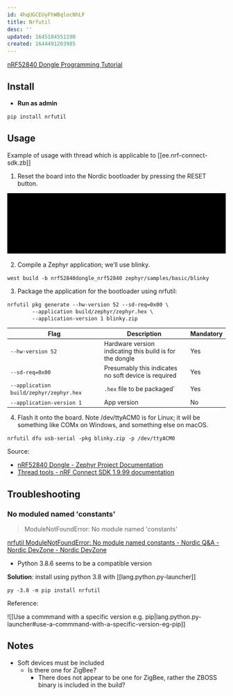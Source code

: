 ```yaml
---
id: 4hqUGCEUyFhWBqlocNhLF
title: Nrfutil
desc: ''
updated: 1645184551190
created: 1644491203985
---
```


[nRF52840 Dongle Programming Tutorial](https://devzone.nordicsemi.com/guides/short-range-guides/b/getting-started/posts/nrf52840-dongle-programming-tutorial)

## Install

- **Run as admin**

```bash
pip install nrfutil
```

## Usage

Example of usage with thread which is applicable to [[ee.nrf-connect-sdk.zb]]

1. Reset the board into the Nordic bootloader by pressing the RESET button.

  ![Dongle PCB](assets/images/2022-02-18-21-36-10.png)

2. Compile a Zephyr application; we’ll use blinky.

  ```batch
  west build -b nrf52840dongle_nrf52840 zephyr/samples/basic/blinky
  ```

3. Package the application for the bootloader using nrfutil:

  ```batch
  nrfutil pkg generate --hw-version 52 --sd-req=0x00 \
          --application build/zephyr/zephyr.hex \
          --application-version 1 blinky.zip
  ```

  | Flag | Description | Mandatory |
  | ---- | ----------- | --------- |
  | `--hw-version 52` | Hardware version indicating this build is for the dongle | Yes |
  | `--sd-req=0x00` | Presumably this indicates no soft device is required | Yes |
  | `--application build/zephyr/zephyr.hex` | `.hex` file to be packaged` | Yes |
  | `--application-version 1` | App version | No |

4. Flash it onto the board. Note /dev/ttyACM0 is for Linux; it will be something like COMx on Windows, and something else on macOS.

  ```batch
  nrfutil dfu usb-serial -pkg blinky.zip -p /dev/ttyACM0
  ```

Source:

- [nRF52840 Dongle - Zephyr Project Documentation](https://developer.nordicsemi.com/nRF_Connect_SDK/doc/latest/zephyr/boards/arm/nrf52840dongle_nrf52840/doc/index.html?highlight=nrfutil#option-1-using-the-built-in-bootloader-only)
- [Thread tools - nRF Connect SDK 1.9.99 documentation](https://developer.nordicsemi.com/nRF_Connect_SDK/doc/latest/nrf/ug_thread_tools.html?highlight=nrfutil)

## Troubleshooting

### No moduled named 'constants'

> ModuleNotFoundError: No module named 'constants'

[nrfutil ModuleNotFoundError: No module named constants - Nordic Q&amp;A - Nordic DevZone - Nordic DevZone](https://devzone.nordicsemi.com/f/nordic-q-a/65889/nrfutil-modulenotfounderror-no-module-named-constants)

- Python 3.8.6 seems to be a compatible version

**Solution**: install using python 3.8 with [[lang.python.py-launcher]]

```batch
py -3.8 -m pip install nrfutil
```

Reference:

![[Use a commmand with a specific version e.g. pip|lang.python.py-launcher#use-a-commmand-with-a-specific-version-eg-pip]]

## Notes

- Soft devices must be included
  - Is there one for ZigBee?
    - There does not appear to be one for ZigBee, rather the ZBOSS binary is included in the build?
